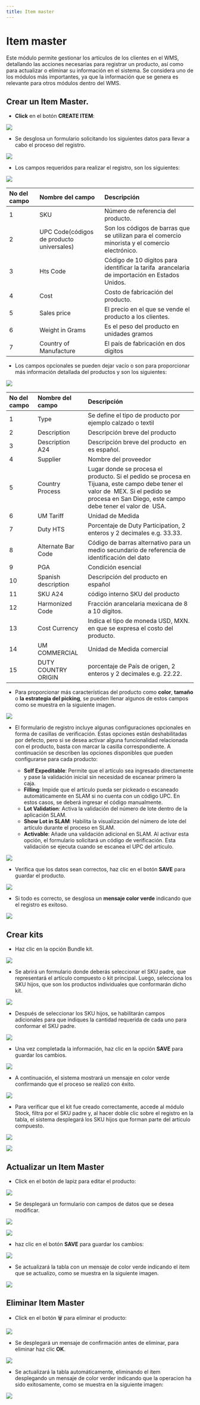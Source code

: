 ```yaml
---
title: Item master
---
```


# Item master

Este módulo permite gestionar los artículos de los clientes en el WMS, detallando las acciones necesarias para registrar un producto, así como para actualizar o eliminar su información en el sistema. Se considera uno de los módulos más importantes, ya que la información que se genera es relevante para otros módulos dentro del WMS.

## Crear un Item Master.

- **Click** en el botón **CREATE ITEM**:

![](/img/upload/ItemMasterp1-2025-13-16.png)

- Se desglosa un formulario solicitando los siguientes  datos  para llevar a cabo el proceso del registro.

![](/img/upload/ItemMasterp2-2025-13-16.png)

- Los campos requeridos para  realizar el registro, son los siguientes:

![](/img/upload/ItemMasterp3-2025-13-16.png)


| No del campo | Nombre del campo                          | Descripción                                                                                     |
| :----------- | :---------------------------------------- | :---------------------------------------------------------------------------------------------- |
| 1            | SKU                                       | Número de referencia del producto.                                                              |
| 2            | UPC Code(códigos de producto universales) | Son los códigos de barras que se utilizan para el comercio minorista y el comercio electrónico. |
| 3            | Hts Code                                  | Código de 10 dígitos para identificar la tarifa  arancelaria de importación en Estados Unidos.  |
| 4            | Cost                                      | Costo de fabricación del producto.                                                              |
| 5            | Sales price                               | El precio en el que se vende el producto a los clientes.                                        |
| 6            | Weight in Grams                           | Es el peso del producto en unidades gramos                                                      |
| 7            | Country of Manufacture                    | El país de fabricación en dos dígitos                                                           |

- Los campos opcionales se pueden dejar vacío o  son para proporcionar más información detallada del productos y son los siguientes:

![](/img/upload/ItemMasterp4-2025-13-16.png)

| No del campo | Nombre del campo    | Descripción                                                                                                                                                                                   |
| :----------- | :------------------ | :-------------------------------------------------------------------------------------------------------------------------------------------------------------------------------------------- |
| 1            | Type                | Se define el tipo de producto por ejemplo calzado o textil                                                                                                                                    |
| 2            | Description         | Descripción breve del producto                                                                                                                                                                |
| 3            | Description A24     | Descripción breve del producto  en es español.                                                                                                                                                |
| 4            | Supplier            | Nombre del proveedor                                                                                                                                                                          |
| 5            | Country Process     | Lugar donde se procesa el producto. Si el pedido se procesa en Tijuana, este campo debe tener el valor de  MEX. Si el pedido se procesa en San Diego, este campo debe tener el valor de  USA. |
| 6            | UM Tariff           | Unidad de Medida                                                                                                                                                                              |
| 7            | Duty HTS            | Porcentaje de Duty Participation, 2 enteros y 2 decimales e.g. 33.33.                                                                                                                         |
| 8            | Alternate Bar Code  | Código de barras alternativo para un medio secundario de referencia de identificación del dato                                                                                                |
| 9            | PGA                 | Condición esencial                                                                                                                                                                            |
| 10           | Spanish description | Descripción del producto en español                                                                                                                                                           |
| 11           | SKU A24             | código interno SKU del producto                                                                                                                                                               |
| 12           | Harmonized Code     | Fracción arancelaria mexicana de 8 a 10 dígitos.                                                                                                                                              |
| 13           | Cost Currency       | Indica el tipo de moneda USD, MXN. en que se expresa el costo del producto.                                                                                                                   |
| 14           | UM COMMERCIAL       | Unidad de Medida comercial                                                                                                                                                                    |
| 15           | DUTY COUNTRY ORIGIN | porcentaje de País de origen, 2 enteros y 2 decimales e.g. 22.22.                                                                                                                             |

- Para proporcionar más características del producto como **color**, **tamaño** o **la estrategia del picking**, se pueden llenar algunos de estos campos como se muestra en la siguiente imagen.

![](/img/upload/ItemMasterp5-2025-13-16.png)

- El formulario de registro incluye algunas configuraciones opcionales en forma de casillas de verificación. Estas opciones están deshabilitadas por defecto, pero si se desea activar alguna funcionalidad relacionada con el producto, basta con marcar la casilla correspondiente. A continuación se describen las opciones disponibles que pueden configurarse para cada producto:

    - **Self Expeditable**: Permite que el artículo sea ingresado directamente y pase la validación inicial sin necesidad de escanear primero la caja.
    - **Filling**: Impide que el artículo pueda ser pickeado o escaneado automáticamente en SLAM si no cuenta con un código UPC. En estos casos, se deberá ingresar el código manualmente.
    - **Lot Validation**: Activa la validación del número de lote dentro de la aplicación SLAM.
    - **Show Lot in SLAM**: Habilita la visualización del número de lote del artículo durante el proceso en SLAM.
    - **Activable**: Añade una validación adicional en SLAM. Al activar esta opción, el formulario solicitará un código de verificación. Esta validación se ejecuta cuando se escanea el UPC del artículo.

![](/img/upload/ItemMasterp6-2025-13-16.png)

- Verifica que los datos sean correctos, haz clic en el botón **SAVE** para guardar el producto.

![](/img/upload/ItemMasterp7-2025-13-16.png)

- Si todo es correcto, se desglosa un **mensaje color verde** indicando que el registro es exitoso.

![](/img/upload/ItemMasterp8-2025-13-16.png)


## Crear kits

- Haz clic en la opción Bundle kit.


![](/img/upload/ItemMasterp9-2025-13-16.png)

- Se abrirá un formulario donde deberás seleccionar el SKU padre, que representará el artículo compuesto o kit principal. Luego, selecciona los SKU hijos, que son los productos individuales que conformarán dicho kit.


![](/img/upload/ItemMasterp10-2025-13-16.png)

- Después de seleccionar los SKU hijos, se habilitarán campos adicionales para que indiques la cantidad requerida de cada uno para conformar el SKU padre.

![](/img/upload/ItemMasterp11-2025-13-16.png)

- Una vez completada la información, haz clic en la opción **SAVE** para guardar los cambios.

![](/img/upload/ItemMasterp12-2025-13-16.png)

- A continuación, el sistema mostrará un mensaje en color verde confirmando que el proceso se realizó con éxito.

![](/img/upload/ItemMasterp13-2025-13-16.png)


- Para verificar que el kit fue creado correctamente, accede al módulo Stock, filtra por el SKU padre y, al hacer doble clic sobre el registro en la tabla, el sistema desplegará los SKU hijos que forman parte del artículo compuesto.

![](/img/upload/ItemMasterp14-2025-13-16.png)

![](/img/upload/ItemMasterp15-2025-13-16.png)

## Actualizar un Item Master

- Click en el botón de lapiz para editar el producto:

![](/img/upload/ItemMasterp16-2025-13-16.png)

- Se desplegará un formulario con campos de  datos que se desea modificar.

![](/img/upload/ItemMasterp17-2025-13-16.png)

![](/img/upload/ItemMasterp18-2025-13-16.png)

- haz clic en el botón **SAVE** para guardar los cambios:

![](/img/upload/ItemMasterp19-2025-13-16.png)


- Se actualizará la tabla  con un mensaje de color verde indicando el item que se actualizo, como se muestra en la siguiente imagen.

![](/img/upload/ItemMasterp20-2025-13-16.png)

## Eliminar Item Master

- Click en el botón 🗑 para eliminar el producto:

![](/img/upload/ItemMasterp21-2025-13-16.png)

- Se desplegará un mensaje de confirmación antes de eliminar, para eliminar haz clic **OK**.

![](/img/upload/ItemMasterp22-2025-13-16.png)


- Se actualizará la  tabla automáticamente, eliminando el ítem desplegando un mensaje de color verder indicando que la operacion ha sido exitosamente, como se muestra en la siguiente imagen: 

![](/img/upload/ItemMasterp23-2025-13-16.png)